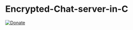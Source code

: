 # Encrypted-Chat-server-in-C
[![Donate](https://img.shields.io/badge/Donate-PayPal-green.svg)](https://www.paypal.me/grv97)<br>
